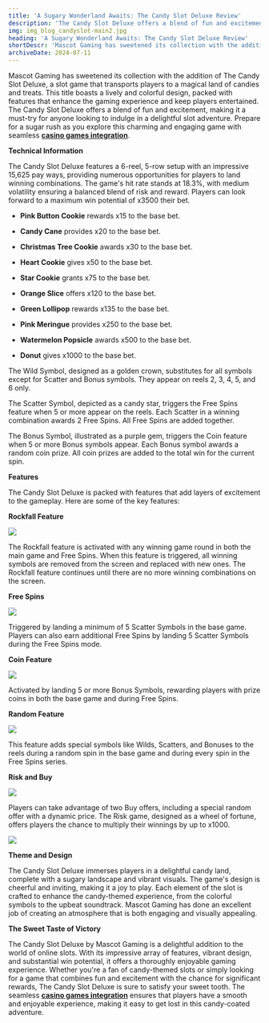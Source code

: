 ```yaml
---
title: 'A Sugary Wonderland Awaits: The Candy Slot Deluxe Review'
description: 'The Candy Slot Deluxe offers a blend of fun and excitement, making it a must-try for anyone looking to indulge in a delightful slot adventure.'
img: img_blog_candyslot-main2.jpg
heading: 'A Sugary Wonderland Awaits: The Candy Slot Deluxe Review'
shortDescr: 'Mascot Gaming has sweetened its collection with the addition of The Candy Slot Deluxe, a slot game that transports players to a magical land of candies and treats. This title boasts a lively and colorful design, packed with features that enhance the gaming experience and keep players entertained. The Candy Slot Deluxe offers a blend of fun and excitement, making it a must-try for anyone looking to indulge in a delightful slot adventure.'
archiveDate: 2024-07-11
---
```

Mascot Gaming has sweetened its collection with the addition of The Candy Slot Deluxe, a slot game that transports players to a magical land of candies and treats. This title boasts a lively and colorful design, packed with features that enhance the gaming experience and keep players entertained. The Candy Slot Deluxe offers a blend of fun and excitement, making it a must-try for anyone looking to indulge in a delightful slot adventure. Prepare for a sugar rush as you explore this charming and engaging game with seamless [**casino games integration**](https://mascot.games/es/blog/casino-game-integration).

**Technical Information**

The Candy Slot Deluxe features a 6-reel, 5-row setup with an impressive 15,625 pay ways, providing numerous opportunities for players to land winning combinations. The game's hit rate stands at 18.3%, with medium volatility ensuring a balanced blend of risk and reward. Players can look forward to a maximum win potential of x3500 their bet.

*   **Pink Button Cookie** rewards x15 to the base bet.

*   **Candy Cane** provides x20 to the base bet.

*   **Christmas Tree Cookie** awards x30 to the base bet.

*   **Heart Cookie** gives x50 to the base bet.

*   **Star Cookie** grants x75 to the base bet.

*   **Orange Slice** offers x120 to the base bet.

*   **Green Lollipop** rewards x135 to the base bet.

*   **Pink Meringue** provides x250 to the base bet.

*   **Watermelon Popsicle** awards x500 to the base bet.

*   **Donut** gives x1000 to the base bet.


The Wild Symbol, designed as a golden crown, substitutes for all symbols except for Scatter and Bonus symbols. They appear on reels 2, 3, 4, 5, and 6 only.

The Scatter Symbol, depicted as a candy star, triggers the Free Spins feature when 5 or more appear on the reels. Each Scatter in a winning combination awards 2 Free Spins. All Free Spins are added together.

The Bonus Symbol, illustrated as a purple gem, triggers the Coin feature when 5 or more Bonus symbols appear. Each Bonus symbol awards a random coin prize. All coin prizes are added to the total win for the current spin.

**Features**

The Candy Slot Deluxe is packed with features that add layers of excitement to the gameplay. Here are some of the key features:

**Rockfall Feature**

![](../../images/img_blog_candyslot-1.jpg)

The Rockfall feature is activated with any winning game round in both the main game and Free Spins. When this feature is triggered, all winning symbols are removed from the screen and replaced with new ones. The Rockfall feature continues until there are no more winning combinations on the screen.

**Free Spins**

![](../../images/img_blog_candyslot-2.jpg)

Triggered by landing a minimum of 5 Scatter Symbols in the base game. Players can also earn additional Free Spins by landing 5 Scatter Symbols during the Free Spins mode.

**Coin Feature**

![](../../images/img_blog_candyslot-3.jpg)

Activated by landing 5 or more Bonus Symbols, rewarding players with prize coins in both the base game and during Free Spins.

**Random Feature**

![](../../images/img_blog_candyslot-4.jpg)

This feature adds special symbols like Wilds, Scatters, and Bonuses to the reels during a random spin in the base game and during every spin in the Free Spins series.

**Risk and Buy**

![](../../images/img_blog_candyslot-5.jpg)

Players can take advantage of two Buy offers, including a special random offer with a dynamic price. The Risk game, designed as a wheel of fortune, offers players the chance to multiply their winnings by up to x1000.

![](../../images/img_blog_candyslot-6.jpg)

**Theme and Design**

The Candy Slot Deluxe immerses players in a delightful candy land, complete with a sugary landscape and vibrant visuals. The game's design is cheerful and inviting, making it a joy to play. Each element of the slot is crafted to enhance the candy-themed experience, from the colorful symbols to the upbeat soundtrack. Mascot Gaming has done an excellent job of creating an atmosphere that is both engaging and visually appealing.

**The Sweet Taste of Victory**

The Candy Slot Deluxe by Mascot Gaming is a delightful addition to the world of online slots. With its impressive array of features, vibrant design, and substantial win potential, it offers a thoroughly enjoyable gaming experience. Whether you're a fan of candy-themed slots or simply looking for a game that combines fun and excitement with the chance for significant rewards, The Candy Slot Deluxe is sure to satisfy your sweet tooth. The seamless [**casino games integration**](https://mascot.games/es/blog/casino-game-integration) ensures that players have a smooth and enjoyable experience, making it easy to get lost in this candy-coated adventure.
